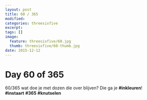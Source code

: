 ```yaml
---
layout: post
title: 60 / 365
modified:
categories: threesixfive
excerpt:
tags: []
image:
  feature: threesixfive/60.jpg
  thumb: threesixfive/60-thumb.jpg
date: 2015-12-12
---
```


# Day 60 of 365

60/365 wat doe je met dozen die over blijven? Die ga je **\#inkleuren**! **\#instaart** **\#365** **\#knutselen**
